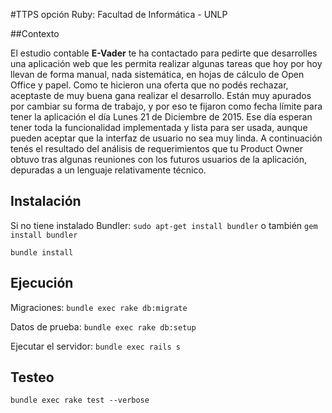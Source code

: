 #TTPS opción Ruby: Facultad de Informática - UNLP


##Contexto

El estudio contable **E-Vader** te ha contactado para pedirte que desarrolles una aplicación web que les
permita realizar algunas tareas que hoy por hoy llevan de forma manual, nada sistemática, en hojas de
cálculo de Open Office y papel. Como te hicieron una oferta que no podés rechazar, aceptaste de muy
buena gana realizar el desarrollo.
Están muy apurados por cambiar su forma de trabajo, y por eso te fijaron como fecha límite para tener la
aplicación el día Lunes 21 de Diciembre de 2015. Ese día esperan tener toda la funcionalidad
implementada y lista para ser usada, aunque pueden aceptar que la interfaz de usuario no sea muy linda.
A continuación tenés el resultado del análisis de requerimientos que tu Product Owner obtuvo tras algunas
reuniones con los futuros usuarios de la aplicación, depuradas a un lenguaje relativamente técnico.

## Instalación
  
  Si no tiene instalado Bundler: 
` sudo apt-get install bundler `  o también `gem install bundler`
  
` bundle install `

## Ejecución

  Migraciones: `bundle exec rake db:migrate`
  
  Datos de prueba: `bundle exec rake db:setup`
  
  Ejecutar el servidor: `bundle exec rails s`
  
## Testeo

  ` bundle exec rake test --verbose `

  
